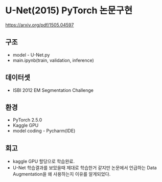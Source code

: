 # U-Net(2015) PyTorch  논문구현
https://arxiv.org/pdf/1505.04597
## 구조
* model - U-Net.py
* main.ipynb(train, validation, inference)

## 데이터셋
* ISBI 2012 EM Segmentation Challenge

## 환경
* PyTorch 2.5.0
* Kaggle GPU
* model coding - Pycharm(IDE)
## 회고
* kaggle GPU 할당으로 학습완료.
* U-Net 학습결과를 보았을때 제대로 학습한거 같지만 논문에서 언급하는 Data Augmentation을 왜 사용하는지 이유를 알게되었다.
